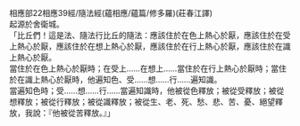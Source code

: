 相應部22相應39經/隨法經(蘊相應/蘊篇/修多羅)(莊春江譯)  
起源於舍衛城。  
「比丘們！這是法、隨法行比丘的隨法：應該住於在色上熱心於厭，應該住於在受上熱心於厭，應該住於在想上熱心於厭，應該住於在行上熱心於厭，應該住於在識上熱心於厭。  
當住於在色上熱心於厭時；在受上……在想上……當住於在行上熱心於厭時；當住於在識上熱心於厭時，他遍知色、受……想……行……遍知識。  
當遍知色時；受……想……行……當遍知識時，他被從色釋放；被從受釋放；被從想釋放；被從行釋放；被從識釋放；被從生、老、死、愁、悲、苦、憂、絕望釋放，我說：『他被從苦釋放。』」  
  
  
